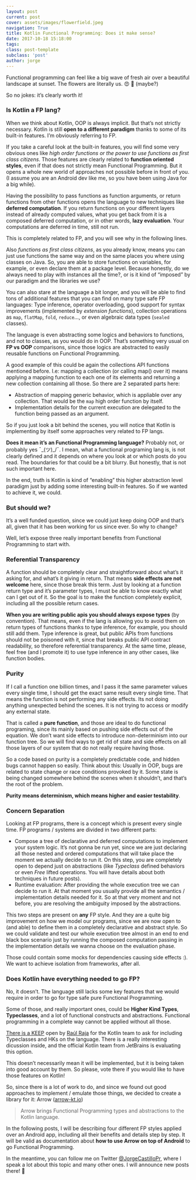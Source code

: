 ```yaml
---
layout: post
current: post
cover: assets/images/flowerfield.jpeg
navigation: True
title: Kotlin Functional Programming: Does it make sense?
date: 2017-10-18 15:18:00
tags:
class: post-template
subclass: 'post'
author: jorge
---
```


Functional programming can feel like a big wave of fresh air over a beautiful landscape at sunset. The flowers are literally us. 😍 🌼 (maybe?)

So no jokes: it’s clearly worth it!

### Is Kotlin a FP lang?

When we think about Kotlin, OOP is always implicit. But that’s not strictly necessary. Kotlin is still **open to a different paradigm** thanks to some of its built-in features. I’m obviously referring to FP.

If you take a careful look at the built-in features, you will find some very obvious ones like *high order functions or the power to use functions as first class citizens*. Those features are clearly related to **function oriented styles**, even if that does not strictly mean Functional Programming. But it opens a whole new world of approaches not possible before in front of you. (I assume you are an Android dev like me, so you have been using Java for a big while).

Having the possibility to pass functions as function arguments, or return functions from other functions opens the language to new techniques like **deferred computation**. If you return functions on your different layers instead of already computed values, what you get back from it is a composed deferred computation, or in other words, **lazy evaluation**. Your computations are deferred in time, still not run.

This is completely related to FP, and you will see why in the following lines.

Also *functions as first class citizens*, as you already know, means you can just use functions the same way and on the same places you where using classes on Java. So, you are able to store functions on variables, for example, or even declare them at a package level. Because honestly, do we always need to play with instances all the time?, or is it kind of “imposed” by our paradigm and the libraries we use?

You can also stare at the language a bit longer, and you will be able to find tons of additional features that you can find on many type safe FP languages: Type inference, operator overloading, good support for syntax improvements (implemented by *extension functions*), collection operations as `map`, `flatMap`, `fold`, `reduce`…, or even algebraic data types (`sealed` classes).

The language is even abstracting some logics and behaviors to functions, and not to classes, as you would do in OOP. That’s something very usual on **FP vs OOP** comparisons, since those logics are abstracted to easily reusable functions on Functional Programming.

A good example of this could be again the collections API functions mentioned before. I.e: mapping a collection (or calling map() over it) means applying a mapping function to each one of its elements and returning a new collection containing all those. So there are 2 separated parts here:

* Abstraction of mapping generic behavior, which is appliable over any collection. That would be the `map` high order function by itself.
* Implementation details for the current execution are delegated to the function being passed as an argument.

So if you just look a bit behind the scenes, you will notice that Kotlin is implementing by itself some approaches very related to FP langs.

**Does it mean it’s an Functional Programming language?** Probably not, or probably yes ¯\_(ツ)\_/¯. I mean, what a functional programing lang is, is not clearly defined and it depends on where you look at or which posts do you read. The boundaries for that could be a bit blurry. But honestly, that is not such important here.


In the end, truth is Kotlin is kind of “enabling” this higher abstraction level paradigm just by adding some interesting built-in features. So if we wanted to achieve it, we could.

### But should we?

It’s a well funded question, since we could just keep doing OOP and that’s all, given that it has been working for us since ever. So why to change?

Well, let’s expose three really important benefits from Functional Programming to start with.

### Referential Transparency

A function should be completely clear and straightforward about what’s it asking for, and what’s it giving in return. That means **side effects are not welcome** here, since those break this term. Just by looking at a function return type and it’s parameter types, I must be able to know exactly what can I get out of it. So the goal is to make the function completely explicit, including all the possible return cases.

**When you are writing public apis you should always expose types** (by convention). That means, even if the lang is allowing you to avoid them on return types of functions thanks to type inference, for example, you should still add them. Type inference is great, but public APIs from functions should not be poisoned with it, since that breaks public API contract readability, so therefore referential transparency. At the same time, please, feel free (and I promote it) to use type inference in any other cases, like function bodies.

### Purity

If I call a function one billion times, and I pass it the same parameter values every single time, I should get the exact same result every single time. That means the function is not performing any side effects. Its not doing anything unexpected behind the scenes. It is not trying to access or modify any external state.

That is called a **pure function**, and those are ideal to do functional programing, since its mainly based on pushing side effects out of the equation. We don’t want side effects to introduce non-determinism into our function tree. So we will find ways to get rid of state and side effects on all those layers of our system that do not really require having those.

So a code based on purity is a completely predictable code, and hidden bugs cannot happen so easily. Think about this: Usually in OOP, bugs are related to state change or race conditions provoked by it. Some state is being changed somewhere behind the scenes when it shouldn’t, and that‘s the root of the problem.

**Purity means determinism, which means higher and easier testability**.

### Concern Separation

Looking at FP programs, there is a concept which is present every single time. FP programs / systems are divided in two different parts:

* Compose a tree of declarative and deferred computations to implement your system logic. It’s not gonna be run yet, since we are just declaring all those nested and ordered computations that will take place the moment we actually decide to run it. On this step, you are completely open to depend just on abstractions (like *Typeclass* defined behaviors or even *Free* lifted operations. You will have details about both techniques in future posts).
* Runtime evaluation: After providing the whole execution tree we can decide to run it. At that moment you usually provide all the semantics / implementation details needed for it. So at that very moment and not before, you are resolving the ambiguity imposed by the abstractions.

This two steps are present on **any** FP style. And they are a quite big improvement on how we model our programs, since we are now open to (and able) to define them in a completely declarative and abstract style. So we could validate and test our whole execution tree almost in an end to end black box scenario just by running the composed computation passing in the implementation details we wanna choose on the evaluation phase.

Those could contain some mocks for dependencies causing side effects :). We want to achieve isolation from frameworks, after all.

### Does Kotlin have everything needed to go FP?

No, it doesn’t. The language still lacks some key features that we would require in order to go for type safe pure Functional Programming.

Some of those, and really important ones, could be **Higher Kind Types**, **Typeclasses**, and a lot of functional constructs and abstractions. Functional programming in a complete way cannot be applied without all those.

[There is a KEEP](https://github.com/Kotlin/KEEP/pull/87) open by [Raúl Raja](https://www.twitter.com/raulraja) for the Kotlin team to ask for including Typeclasses and HKs on the language. There is a really interesting dicussion inside, and the official Kotlin team from JetBrains is evaluating this option.

This doesn’t necessarily mean it will be implemented, but it is being taken into good account by them. So please, vote there if you would like to have those features on Kotlin!

So, since there is a lot of work to do, and since we found out good approaches to implement / emulate those things, we decided to create a library for it: Arrow ([arrow-kt.io](https://arrow-kt.io/))

> Arrow brings Functional Programming types and abstractions to the Kotlin language.

In the following posts, I will be describing four different FP styles applied over an Android app, including all their benefits and details step by step. It will be valid as documentation about **how to use Arrow on top of Android** to go Functional Programming.

In the meantime, you can follow me on Twitter [@JorgeCastilloPr](https://www.twitter.com/JorgeCastilloPr), where I speak a lot about this topic and many other ones. I will announce new posts there! 🎉

